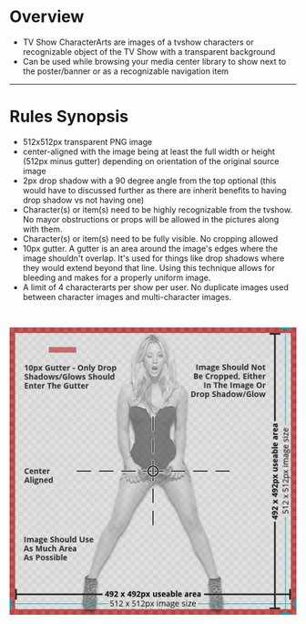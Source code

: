 # **Overview**

- TV Show CharacterArts are images of a tvshow characters or recognizable object of the TV Show with a transparent background
- Can be used while browsing your media center library to show next to the poster/banner or as a recognizable navigation item

---

# **Rules Synopsis**

- 512x512px transparent PNG image
- center-aligned with the image being at least the full width or height (512px minus gutter) depending on orientation of the original source image
- 2px drop shadow with a 90 degree angle from the top optional (this would have to discussed further as there are inherit benefits to having drop shadow vs not having one)
- Character(s) or item(s) need to be highly recognizable from the tvshow. No mayor obstructions or props will be allowed in the pictures along with them.
- Character(s) or item(s) need to be fully visible. No cropping allowed
- 10px gutter. A gutter is an area around the image's edges where the image shouldn\'t overlap. It\'s used for things like drop shadows where they would extend beyond that line. Using this technique allows for bleeding and makes for a properly uniform image.
- A limit of 4 characterarts per show per user. No duplicate images used between character images and multi-character images.

&nbsp;  

![sizing-template-characterart.jpg](../../assets/images/sizing-template-characterart.jpg)
